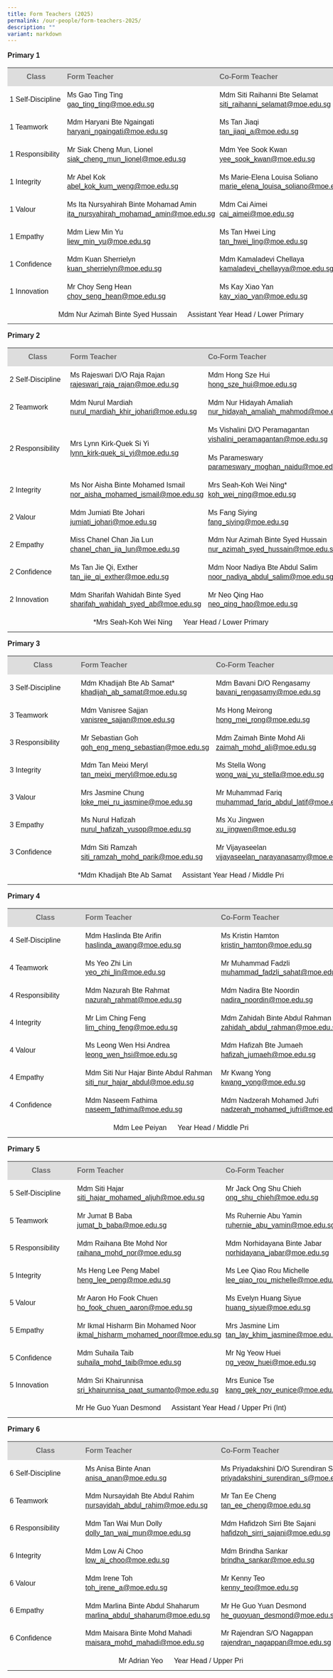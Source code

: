 ```yaml
---
title: Form Teachers (2025)
permalink: /our-people/form-teachers-2025/
description: ""
variant: markdown
---
```

<p style="line-height:1.3; font-size:16px; font-family:Arial; text-align:justify;"><b>Primary 1</b></p>

<table style="width: 780px">
	<colgroup><col style="width: 170px"><col style="width: 305px"><col style="width: 305px"></colgroup>
	<tbody><tr>
		<th style="padding:10px 5px; vertical-align:middle; line-height:1.3; font-size:16px; font-family:Arial; background-color:#DDD; color:#666">Class</th>
		<th style="padding:10px 5px; vertical-align:middle; line-height:1.3; font-size:16px; font-family:Arial; text-align:justify;background-color:#DDD; color:#666">Form Teacher</th>
		<th style="padding:10px 5px; vertical-align:middle; line-height:1.3; font-size:16px; font-family:Arial; text-align:justify;background-color:#DDD; color:#666">Co-Form Teacher</th>
	</tr>
	<tr>
		<td style="padding:10px 5px; vertical-align:middle; line-height:1.3; font-size:16px; font-family:Arial; text-align:justify;">1 Self-Discipline</td>
		<td style="padding:10px 5px; vertical-align:middle; line-height:1.3; font-size:16px; font-family:Arial; text-align:justify;">Ms Gao Ting Ting<br><a href="mailto:gao_ting_ting@moe.edu.sg">gao_ting_ting@moe.edu.sg</a></td>
		<td style="padding:10px 5px; vertical-align:middle; line-height:1.3; font-size:16px; font-family:Arial; text-align:justify;">Mdm Siti Raihanni Bte Selamat<br><a href="mailto:siti_raihanni_selamat@moe.edu.sg">siti_raihanni_selamat@moe.edu.sg</a></td>
	</tr>
	<tr>
		<td style="padding:10px 5px; vertical-align:middle; line-height:1.3; font-size:16px; font-family:Arial; text-align:justify;">1 Teamwork</td>
		<td style="padding:10px 5px; vertical-align:middle; line-height:1.3; font-size:16px; font-family:Arial; text-align:justify;">Mdm Haryani Bte Ngaingati<br><a href="mailto:haryani_ngaingati@moe.edu.sg">haryani_ngaingati@moe.edu.sg</a></td>
		<td style="padding:10px 5px; vertical-align:middle; line-height:1.3; font-size:16px; font-family:Arial; text-align:justify;">Ms Tan Jiaqi<br><a href="mailto:tan_jiaqi_a@moe.edu.sg">tan_jiaqi_a@moe.edu.sg</a></td>
	</tr>
	<tr>
		<td style="padding:10px 5px; vertical-align:middle; line-height:1.3; font-size:16px; font-family:Arial; text-align:justify;">1 Responsibility</td>
		<td style="padding:10px 5px; vertical-align:middle; line-height:1.3; font-size:16px; font-family:Arial; text-align:justify;">Mr Siak Cheng Mun, Lionel<br><a href="mailto:siak_cheng_mun_lionel@moe.edu.sg">siak_cheng_mun_lionel@moe.edu.sg</a></td>
		<td style="padding:10px 5px; vertical-align:middle; line-height:1.3; font-size:16px; font-family:Arial; text-align:justify;">Mdm Yee Sook Kwan<br><a href="mailto:yee_sook_kwan@moe.edu.sg">yee_sook_kwan@moe.edu.sg</a></td>
	</tr>
	<tr>
		<td style="padding:10px 5px; vertical-align:middle; line-height:1.3; font-size:16px; font-family:Arial; text-align:justify;">1 Integrity</td>
		<td style="padding:10px 5px; vertical-align:middle; line-height:1.3; font-size:16px; font-family:Arial; text-align:justify;">Mr Abel Kok<br><a href="mailto:abel_kok_kum_weng@moe.edu.sg">abel_kok_kum_weng@moe.edu.sg</a></td>
		<td style="padding:10px 5px; vertical-align:middle; line-height:1.3; font-size:16px; font-family:Arial; text-align:justify;">Ms Marie-Elena Louisa Soliano<br><a href="mailto:marie_elena_louisa_soliano@moe.edu.sg">marie_elena_louisa_soliano@moe.edu.sg</a></td>
	</tr>
	<tr>
		<td style="padding:10px 5px; vertical-align:middle; line-height:1.3; font-size:16px; font-family:Arial; text-align:justify;">1 Valour</td>
		<td style="padding:10px 5px; vertical-align:middle; line-height:1.3; font-size:16px; font-family:Arial; text-align:justify;">Ms Ita Nursyahirah Binte Mohamad Amin<br><a href="mailto:ita_nursyahirah_mohamad_amin@moe.edu.sg">ita_nursyahirah_mohamad_amin@moe.edu.sg</a></td>
		<td style="padding:10px 5px; vertical-align:middle; line-height:1.3; font-size:16px; font-family:Arial; text-align:justify;">Mdm Cai Aimei<br><a href="mailto:cai_Aimei@moe.edu.sg">cai_aimei@moe.edu.sg</a></td>	
	</tr>
	<tr>
		<td style="padding:10px 5px; vertical-align:middle; line-height:1.3; font-size:16px; font-family:Arial; text-align:justify;">1 Empathy</td>
		<td style="padding:10px 5px; vertical-align:middle; line-height:1.3; font-size:16px; font-family:Arial; text-align:justify;">	Mdm Liew Min Yu<br><a href="mailto:liew_min_yu@moe.edu.sg">liew_min_yu@moe.edu.sg</a></td>
		<td style="padding:10px 5px; vertical-align:middle; line-height:1.3; font-size:16px; font-family:Arial; text-align:justify;">Ms Tan Hwei Ling<br><a href="mailto:tan_hwei_ling@moe.edu.sg">tan_hwei_ling@moe.edu.sg</a></td>
	</tr>
	<tr>
		<td style="padding:10px 5px; vertical-align:middle; line-height:1.3; font-size:16px; font-family:Arial; text-align:justify;">1 Confidence</td>
		<td style="padding:10px 5px; vertical-align:middle; line-height:1.3; font-size:16px; font-family:Arial; text-align:justify;">Mdm Kuan Sherrielyn<br><a href="mailto:kuan_sherrielyn@moe.edu.sg">kuan_sherrielyn@moe.edu.sg</a></td>
		<td style="padding:10px 5px; vertical-align:middle; line-height:1.3; font-size:16px; font-family:Arial; text-align:justify;">Mdm Kamaladevi Chellaya<br><a href="mailto:kamaladevi_chellayya@moe.edu.sg">kamaladevi_chellayya@moe.edu.sg</a></td>
	</tr>
	<tr>
		<td style="padding:10px 5px; vertical-align:middle; line-height:1.3; font-size:16px; font-family:Arial; text-align:justify;">1 Innovation</td>
		<td style="padding:10px 5px; vertical-align:middle; line-height:1.3; font-size:16px; font-family:Arial; text-align:justify;">Mr Choy Seng Hean<br><a href="mailto:choy_seng_hean@moe.edu.sg">choy_seng_hean@moe.edu.sg</a></td>
		<td style="padding:10px 5px; vertical-align:middle; line-height:1.3; font-size:16px; font-family:Arial; text-align:justify;">Ms Kay Xiao Yan<br><a href="mailto:kay_xiao_yan@moe.edu.sg">kay_xiao_yan@moe.edu.sg</a></td>
	</tr>
	<tr>
		<td style="padding:10px 5px; vertical-align:middle; line-height:1.3; font-size:16px; font-family:Arial; text-align:center" colspan="3">Mdm Nur Azimah Binte Syed Hussain    Assistant Year Head / Lower Primary</td>
	</tr>
</tbody></table>

<p style="line-height:1.3; font-size:16px; font-family:Arial; text-align:justify;"><b>Primary 2</b></p>

<table style="width: 780px">
	<colgroup><col style="width: 170px"><col style="width: 305px"><col style="width: 305px"></colgroup>
	<tbody><tr>
		<th style="padding:10px 5px; vertical-align:middle; line-height:1.3; font-size:16px; font-family:Arial; background-color:#DDD; color:#666">Class</th>
		<th style="padding:10px 5px; vertical-align:middle; line-height:1.3; font-size:16px; font-family:Arial; text-align:justify;background-color:#DDD; color:#666">Form Teacher</th>
		<th style="padding:10px 5px; vertical-align:middle; line-height:1.3; font-size:16px; font-family:Arial; text-align:justify;background-color:#DDD; color:#666">Co-Form Teacher</th>
	</tr>
	<tr>
		<td style="padding:10px 5px; vertical-align:middle; line-height:1.3; font-size:16px; font-family:Arial; text-align:justify;">2 Self-Discipline</td>
		<td style="padding:10px 5px; vertical-align:middle; line-height:1.3; font-size:16px; font-family:Arial; text-align:justify;">Ms Rajeswari D/O Raja Rajan<br><a href="mailto:rajeswari_raja_rajan@moe.edu.sg">rajeswari_raja_rajan@moe.edu.sg</a></td>
		<td style="padding:10px 5px; vertical-align:middle; line-height:1.3; font-size:16px; font-family:Arial; text-align:justify;">Mdm Hong Sze Hui<br><a href="mailto:hong_sze_hui@moe.edu.sg">hong_sze_hui@moe.edu.sg</a></td>
	</tr>
	<tr>
		<td style="padding:10px 5px; vertical-align:middle; line-height:1.3; font-size:16px; font-family:Arial; text-align:justify;">2 Teamwork</td>
		<td style="padding:10px 5px; vertical-align:middle; line-height:1.3; font-size:16px; font-family:Arial; text-align:justify;">Mdm Nurul Mardiah<br><a href="mailto:nurul_mardiah_khir_johari@moe.edu.sg">nurul_mardiah_khir_johari@moe.edu.sg</a></td>
		<td style="padding:10px 5px; vertical-align:middle; line-height:1.3; font-size:16px; font-family:Arial; text-align:justify;">Mdm Nur Hidayah Amaliah<br><a href="mailto:nur_hidayah_amaliah_mahmod@moe.edu.sg">nur_hidayah_amaliah_mahmod@moe.edu.sg</a></td>
	</tr>
	<tr>
		<td style="padding:10px 5px; vertical-align:middle; line-height:1.3; font-size:16px; font-family:Arial; text-align:justify;">2 Responsibility</td>
		<td style="padding:10px 5px; vertical-align:middle; line-height:1.3; font-size:16px; font-family:Arial; text-align:justify;">Mrs Lynn Kirk-Quek Si Yi<br><a href="mailto:lynn_kirk-quek_si_yi@moe.edu.sg">lynn_kirk-quek_si_yi@moe.edu.sg</a></td>
		<td style="padding:10px 5px; vertical-align:middle; line-height:1.3; font-size:16px; font-family:Arial; text-align:justify;">Ms Vishalini D/O Peramagantan<br><a href="mailto:vishalini_peramagantan@moe.edu.sg">vishalini_peramagantan@moe.edu.sg</a><br><br>Ms Parameswary<br><a href="mailto:parameswary_moghan_naidu@moe.edu.sg">parameswary_moghan_naidu@moe.edu.sg</a></td>
	</tr>
	<tr>
		<td style="padding:10px 5px; vertical-align:middle; line-height:1.3; font-size:16px; font-family:Arial; text-align:justify;">2 Integrity</td>
		<td style="padding:10px 5px; vertical-align:middle; line-height:1.3; font-size:16px; font-family:Arial; text-align:justify;">Ms Nor Aisha Binte Mohamed Ismail<br><a href="mailto:nor_aisha_mohamed_ismail@moe.edu.sg">nor_aisha_mohamed_ismail@moe.edu.sg</a></td>
		<td style="padding:10px 5px; vertical-align:middle; line-height:1.3; font-size:16px; font-family:Arial; text-align:justify;">Mrs Seah-Koh Wei Ning*<br><a href="mailto:koh_wei_ning@moe.edu.sg">koh_wei_ning@moe.edu.sg</a></td>
	</tr>
	<tr>
		<td style="padding:10px 5px; vertical-align:middle; line-height:1.3; font-size:16px; font-family:Arial; text-align:justify;">2 Valour</td>
		<td style="padding:10px 5px; vertical-align:middle; line-height:1.3; font-size:16px; font-family:Arial; text-align:justify;">Mdm Jumiati Bte Johari<br><a href="mailto:jumiati_johari@moe.edu.sg">jumiati_johari@moe.edu.sg</a></td>
		<td style="padding:10px 5px; vertical-align:middle; line-height:1.3; font-size:16px; font-family:Arial; text-align:justify;">Ms Fang Siying<br><a href="mailto:fang_siying@moe.edu.sg">fang_siying@moe.edu.sg</a></td>
	</tr>
	<tr>
		<td style="padding:10px 5px; vertical-align:middle; line-height:1.3; font-size:16px; font-family:Arial; text-align:justify;">2 Empathy</td>
		<td style="padding:10px 5px; vertical-align:middle; line-height:1.3; font-size:16px; font-family:Arial; text-align:justify;">Miss Chanel Chan Jia Lun<br><a href="mailto:chanel_chan_jia_lun@moe.edu.sg">chanel_chan_jia_lun@moe.edu.sg</a></td>
		<td style="padding:10px 5px; vertical-align:middle; line-height:1.3; font-size:16px; font-family:Arial; text-align:justify;">Mdm Nur Azimah Binte Syed Hussain<br><a href="mailto:nur_azimah_syed_hussain@moe.edu.sg">nur_azimah_syed_hussain@moe.edu.sg</a></td>
	</tr>
	<tr>
		<td style="padding:10px 5px; vertical-align:middle; line-height:1.3; font-size:16px; font-family:Arial; text-align:justify;">2 Confidence</td>
		<td style="padding:10px 5px; vertical-align:middle; line-height:1.3; font-size:16px; font-family:Arial; text-align:justify;">Ms Tan Jie Qi, Exther<br><a href="mailto:tan_jie_qi_exther@moe.edu.sg">tan_jie_qi_exther@moe.edu.sg</a></td>
		<td style="padding:10px 5px; vertical-align:middle; line-height:1.3; font-size:16px; font-family:Arial; text-align:justify;">Mdm Noor Nadiya Bte Abdul Salim<br><a href="mailto:noor_nadiya_abdul_salim@moe.edu.sg">noor_nadiya_abdul_salim@moe.edu.sg</a></td>
	</tr>
	<tr>
		<td style="padding:10px 5px; vertical-align:middle; line-height:1.3; font-size:16px; font-family:Arial; text-align:justify;">2 Innovation</td>
		<td style="padding:10px 5px; vertical-align:middle; line-height:1.3; font-size:16px; font-family:Arial; text-align:justify;">Mdm Sharifah Wahidah Binte Syed<br><a href="mailto:sharifah_wahidah_syed_ab@moe.edu.sg">sharifah_wahidah_syed_ab@moe.edu.sg</a></td>
		<td style="padding:10px 5px; vertical-align:middle; line-height:1.3; font-size:16px; font-family:Arial; text-align:justify;">Mr Neo Qing Hao<br><a href="mailto:neo_qing_hao@moe.edu.sg">neo_qing_hao@moe.edu.sg</a></td>
	</tr>
	<tr>
		<td style="padding:10px 5px; vertical-align:middle; line-height:1.3; font-size:16px; font-family:Arial; text-align:center" colspan="3">*Mrs Seah-Koh Wei Ning    Year Head / Lower Primary</td>
	</tr>
</tbody></table>

<p style="line-height:1.3; font-size:16px; font-family:Arial; text-align:justify;"><b>Primary 3</b></p>

<table style="width: 780px">
	<colgroup><col style="width: 170px"><col style="width: 305px"><col style="width: 305px"></colgroup>
	<tbody><tr>
		<th style="padding:10px 5px; vertical-align:middle; line-height:1.3; font-size:16px; font-family:Arial; background-color:#DDD; color:#666">Class</th>
		<th style="padding:10px 5px; vertical-align:middle; line-height:1.3; font-size:16px; font-family:Arial; text-align:justify;background-color:#DDD; color:#666">Form Teacher</th>
		<th style="padding:10px 5px; vertical-align:middle; line-height:1.3; font-size:16px; font-family:Arial; text-align:justify;background-color:#DDD; color:#666">Co-Form Teacher</th>
	</tr>
	<tr>
		<td style="padding:10px 5px; vertical-align:middle; line-height:1.3; font-size:16px; font-family:Arial; text-align:justify;">3 Self-Discipline</td>
		<td style="padding:10px 5px; vertical-align:middle; line-height:1.3; font-size:16px; font-family:Arial; text-align:justify;">Mdm Khadijah Bte Ab Samat*<br><a href="mailto:khadijah_ab_samat@moe.edu.sg">khadijah_ab_samat@moe.edu.sg</a></td>
		<td style="padding:10px 5px; vertical-align:middle; line-height:1.3; font-size:16px; font-family:Arial; text-align:justify;">Mdm Bavani D/O Rengasamy<br><a href="mailto:bavani_rengasamy@moe.edu.sg">bavani_rengasamy@moe.edu.sg</a></td>
	</tr>
	<tr>
		<td style="padding:10px 5px; vertical-align:middle; line-height:1.3; font-size:16px; font-family:Arial; text-align:justify;">3 Teamwork</td>
		<td style="padding:10px 5px; vertical-align:middle; line-height:1.3; font-size:16px; font-family:Arial; text-align:justify;">Mdm Vanisree Sajjan<br><a href="mailto:vanisree_sajjan@moe.edu.sg">vanisree_sajjan@moe.edu.sg</a><br>
		</td><td style="padding:10px 5px; vertical-align:middle; line-height:1.3; font-size:16px; font-family:Arial; text-align:justify;">Ms Hong Meirong<br><a href="mailto:hong_mei_rong@moe.edu.sg">hong_mei_rong@moe.edu.sg</a></td>
	</tr>
	<tr>
		<td style="padding:10px 5px; vertical-align:middle; line-height:1.3; font-size:16px; font-family:Arial; text-align:justify;">3 Responsibility</td>
		<td style="padding:10px 5px; vertical-align:middle; line-height:1.3; font-size:16px; font-family:Arial; text-align:justify;">	Mr Sebastian Goh<br><a href="mailto:goh_eng_meng_sebastian@moe.edu.sg">goh_eng_meng_sebastian@moe.edu.sg</a></td>
		<td style="padding:10px 5px; vertical-align:middle; line-height:1.3; font-size:16px; font-family:Arial; text-align:justify;">Mdm Zaimah Binte Mohd Ali<br><a href="mailto:zaimah_mohd_ali@moe.edu.sg">zaimah_mohd_ali@moe.edu.sg</a></td>
	</tr>
	<tr>
		<td style="padding:10px 5px; vertical-align:middle; line-height:1.3; font-size:16px; font-family:Arial; text-align:justify;">3 Integrity</td>
		<td style="padding:10px 5px; vertical-align:middle; line-height:1.3; font-size:16px; font-family:Arial; text-align:justify;">Mdm Tan Meixi Meryl<br><a href="mailto:tan_meixi_meryl@moe.edu.sg">tan_meixi_meryl@moe.edu.sg</a></td>
		<td style="padding:10px 5px; vertical-align:middle; line-height:1.3; font-size:16px; font-family:Arial; text-align:justify;">Ms Stella Wong<br><a href="mailto:wong_wai_yu_stella@moe.edu.sg">wong_wai_yu_stella@moe.edu.sg</a></td>
	</tr>
	<tr>
		<td style="padding:10px 5px; vertical-align:middle; line-height:1.3; font-size:16px; font-family:Arial; text-align:justify;">3 Valour</td>
		<td style="padding:10px 5px; vertical-align:middle; line-height:1.3; font-size:16px; font-family:Arial; text-align:justify;">	Mrs Jasmine Chung<br><a href="mailto:loke_mei_ru_jasmine@moe.edu.sg">loke_mei_ru_jasmine@moe.edu.sg</a></td>
		<td style="padding:10px 5px; vertical-align:middle; line-height:1.3; font-size:16px; font-family:Arial; text-align:justify;">Mr Muhammad Fariq<br><a href="mailto:muhammad_fariq_abdul_latif@moe.edu.sg">muhammad_fariq_abdul_latif@moe.edu.sg</a></td>
	</tr>
	<tr>
		<td style="padding:10px 5px; vertical-align:middle; line-height:1.3; font-size:16px; font-family:Arial; text-align:justify;">3 Empathy</td>
		<td style="padding:10px 5px; vertical-align:middle; line-height:1.3; font-size:16px; font-family:Arial; text-align:justify;">Ms Nurul Hafizah<br><a href="mailto:nurul_hafizah_yusop@moe.edu.sg">nurul_hafizah_yusop@moe.edu.sg</a></td>
		<td style="padding:10px 5px; vertical-align:middle; line-height:1.3; font-size:16px; font-family:Arial; text-align:justify;">Ms Xu Jingwen<br><a href="mailto:xu_jingwen@moe.edu.sg">xu_jingwen@moe.edu.sg</a></td>
	</tr>
	<tr>
		<td style="padding:10px 5px; vertical-align:middle; line-height:1.3; font-size:16px; font-family:Arial; text-align:justify;">3 Confidence</td>
		<td style="padding:10px 5px; vertical-align:middle; line-height:1.3; font-size:16px; font-family:Arial; text-align:justify;">Mdm Siti Ramzah<br><a href="mailto:siti_ramzah_mohd_parik@moe.edu.sg">siti_ramzah_mohd_parik@moe.edu.sg</a></td>
		<td style="padding:10px 5px; vertical-align:middle; line-height:1.3; font-size:16px; font-family:Arial; text-align:justify;">Mr Vijayaseelan<br><a href="mailto:vijayaseelan_narayanasamy@moe.edu.sg">vijayaseelan_narayanasamy@moe.edu.sg</a></td>
	</tr>
	<tr>
		<td style="padding:10px 5px; vertical-align:middle; line-height:1.3; font-size:16px; font-family:Arial; text-align:center" colspan="3">*Mdm Khadijah Bte Ab Samat   Assistant Year Head / Middle Pri</td>
	</tr>
</tbody></table>

<p style="line-height:1.3; font-size:16px; font-family:Arial; text-align:justify;"><b>Primary 4</b></p>

<table style="width: 780px">
	<colgroup><col style="width: 170px"><col style="width: 305px"><col style="width: 305px"></colgroup>
	<tbody><tr>
		<th style="padding:10px 5px; vertical-align:middle; line-height:1.3; font-size:16px; font-family:Arial; background-color:#DDD; color:#666">Class</th>
		<th style="padding:10px 5px; vertical-align:middle; line-height:1.3; font-size:16px; font-family:Arial; text-align:justify;background-color:#DDD; color:#666">Form Teacher</th>
		<th style="padding:10px 5px; vertical-align:middle; line-height:1.3; font-size:16px; font-family:Arial; text-align:justify;background-color:#DDD; color:#666">Co-Form Teacher</th>
	</tr>
	<tr>
		<td style="padding:10px 5px; vertical-align:middle; line-height:1.3; font-size:16px; font-family:Arial; text-align:justify;">4 Self-Discipline</td>
		<td style="padding:10px 5px; vertical-align:middle; line-height:1.3; font-size:16px; font-family:Arial; text-align:justify;">Mdm Haslinda Bte Arifin<br><a href="mailto:haslinda_awang@moe.edu.sg">haslinda_awang@moe.edu.sg</a></td>
		<td style="padding:10px 5px; vertical-align:middle; line-height:1.3; font-size:16px; font-family:Arial; text-align:justify;">Ms Kristin Hamton<br><a href="mailto:kristin_hamton@moe.edu.sg">kristin_hamton@moe.edu.sg</a></td>
	</tr>
	<tr>
		<td style="padding:10px 5px; vertical-align:middle; line-height:1.3; font-size:16px; font-family:Arial; text-align:justify;">4 Teamwork</td>
		<td style="padding:10px 5px; vertical-align:middle; line-height:1.3; font-size:16px; font-family:Arial; text-align:justify;">Ms Yeo Zhi Lin<br><a href="mailto:yeo_zhi_lin@moe.edu.sg">yeo_zhi_lin@moe.edu.sg</a></td>
		<td style="padding:10px 5px; vertical-align:middle; line-height:1.3; font-size:16px; font-family:Arial; text-align:justify;">Mr Muhammad Fadzli<br><a href="mailto:muhammad_fadzli_sahat@moe.edu.sg">muhammad_fadzli_sahat@moe.edu.sg</a></td>
	</tr>
	<tr>
		<td style="padding:10px 5px; vertical-align:middle; line-height:1.3; font-size:16px; font-family:Arial; text-align:justify;">4 Responsibility</td>
		<td style="padding:10px 5px; vertical-align:middle; line-height:1.3; font-size:16px; font-family:Arial; text-align:justify;">Mdm Nazurah Bte Rahmat<br><a href="mailto:nazurah_rahmat@moe.edu.sg">nazurah_rahmat@moe.edu.sg</a></td>
		<td style="padding:10px 5px; vertical-align:middle; line-height:1.3; font-size:16px; font-family:Arial; text-align:justify;">Mdm Nadira Bte Noordin<br><a href="mailto:nadira_noordin@moe.edu.sg">nadira_noordin@moe.edu.sg</a></td>
	</tr>
	<tr>
		<td style="padding:10px 5px; vertical-align:middle; line-height:1.3; font-size:16px; font-family:Arial; text-align:justify;">4 Integrity</td>
		<td style="padding:10px 5px; vertical-align:middle; line-height:1.3; font-size:16px; font-family:Arial; text-align:justify;">Mr Lim Ching Feng<br><a href="mailto:lim_ching_feng@moe.edu.sg">lim_ching_feng@moe.edu.sg</a></td>
		<td style="padding:10px 5px; vertical-align:middle; line-height:1.3; font-size:16px; font-family:Arial; text-align:justify;">Mdm Zahidah Binte Abdul Rahman<br><a href="mailto:zahidah_abdul_rahman@moe.edu.sg">zahidah_abdul_rahman@moe.edu.sg</a></td>
	</tr>
	<tr>
		<td style="padding:10px 5px; vertical-align:middle; line-height:1.3; font-size:16px; font-family:Arial; text-align:justify;">4 Valour</td>
		<td style="padding:10px 5px; vertical-align:middle; line-height:1.3; font-size:16px; font-family:Arial; text-align:justify;">Ms Leong Wen Hsi Andrea<br><a href="mailto:leong_wen_hsi@moe.edu.sg">leong_wen_hsi@moe.edu.sg</a></td>
		<td style="padding:10px 5px; vertical-align:middle; line-height:1.3; font-size:16px; font-family:Arial; text-align:justify;">Mdm Hafizah Bte Jumaeh <br><a href="mailto:hafizah_jumaeh@moe.edu.sg">hafizah_jumaeh@moe.edu.sg</a></td>
	</tr>
	<tr>
		<td style="padding:10px 5px; vertical-align:middle; line-height:1.3; font-size:16px; font-family:Arial; text-align:justify;">4 Empathy</td>
		<td style="padding:10px 5px; vertical-align:middle; line-height:1.3; font-size:16px; font-family:Arial; text-align:justify;">Mdm Siti Nur Hajar Binte Abdul Rahman<br><a href="mailto:siti_nur_hajar_abdul@moe.edu.sg">siti_nur_hajar_abdul@moe.edu.sg</a></td>
		<td style="padding:10px 5px; vertical-align:middle; line-height:1.3; font-size:16px; font-family:Arial; text-align:justify;">Mr Kwang Yong<br><a href="mailto:kwang_yong@moe.edu.sg">kwang_yong@moe.edu.sg</a></td>
	</tr>
	<tr>
		<td style="padding:10px 5px; vertical-align:middle; line-height:1.3; font-size:16px; font-family:Arial; text-align:justify;">4 Confidence</td>
		<td style="padding:10px 5px; vertical-align:middle; line-height:1.3; font-size:16px; font-family:Arial; text-align:justify;">Mdm Naseem Fathima<br><a href="mailto:naseem_fathima@moe.edu.sg">naseem_fathima@moe.edu.sg</a></td>
		<td style="padding:10px 5px; vertical-align:middle; line-height:1.3; font-size:16px; font-family:Arial; text-align:justify;">Mdm Nadzerah Mohamed Jufri<br><a href="mailto:nadzerah_mohamed_jufri@moe.edu.sg">nadzerah_mohamed_jufri@moe.edu.sg</a></td>
	</tr>
	<tr>
		<td style="padding:10px 5px; vertical-align:middle; line-height:1.3; font-size:16px; font-family:Arial; text-align:center" colspan="3">Mdm Lee Peiyan   Year Head / Middle Pri </td>
	</tr>
</tbody></table>

<p style="line-height:1.3; font-size:16px; font-family:Arial; text-align:justify;"><b>Primary 5</b></p>

<table style="width: 780px">
	<colgroup><col style="width: 170px"><col style="width: 305px"><col style="width: 305px"></colgroup>
	<tbody><tr>
		<th style="padding:10px 5px; vertical-align:middle; line-height:1.3; font-size:16px; font-family:Arial; background-color:#DDD; color:#666">Class</th>
		<th style="padding:10px 5px; vertical-align:middle; line-height:1.3; font-size:16px; font-family:Arial; text-align:justify;background-color:#DDD; color:#666">Form Teacher</th>
		<th style="padding:10px 5px; vertical-align:middle; line-height:1.3; font-size:16px; font-family:Arial; text-align:justify;background-color:#DDD; color:#666">Co-Form Teacher</th>
	</tr>
<tr>
    <td style="padding:10px 5px; vertical-align:middle; line-height:1.3; font-size:16px; font-family:Arial; text-align:justify;">5 Self-Discipline</td>
    <td style="padding:10px 5px; vertical-align:middle; line-height:1.3; font-size:16px; font-family:Arial; text-align:justify;">Mdm Siti Hajar<br><a href="mailto:siti_hajar_mohamed_aljuh@moe.edu.sg">siti_hajar_mohamed_aljuh@moe.edu.sg</a></td>
    <td style="padding:10px 5px; vertical-align:middle; line-height:1.3; font-size:16px; font-family:Arial; text-align:justify;">Mr Jack Ong Shu Chieh<br><a href="mailto:ong_shu_chieh@moe.edu.sg">ong_shu_chieh@moe.edu.sg</a></td>
  </tr>
  <tr>
    <td style="padding:10px 5px; vertical-align:middle; line-height:1.3; font-size:16px; font-family:Arial; text-align:justify;">5 Teamwork</td>
    <td style="padding:10px 5px; vertical-align:middle; line-height:1.3; font-size:16px; font-family:Arial; text-align:justify;">Mr Jumat B Baba<br><a href="mailto:jumat_b_baba@moe.edu.sg">jumat_b_baba@moe.edu.sg</a></td>
    <td style="padding:10px 5px; vertical-align:middle; line-height:1.3; font-size:16px; font-family:Arial; text-align:justify;">Ms Ruhernie Abu Yamin<br><a href="mailto:ruhernie_abu_yamin@moe.edu.sg">ruhernie_abu_yamin@moe.edu.sg</a></td>
  </tr>
  <tr>
    <td style="padding:10px 5px; vertical-align:middle; line-height:1.3; font-size:16px; font-family:Arial; text-align:justify;">5 Responsibility</td>
    <td style="padding:10px 5px; vertical-align:middle; line-height:1.3; font-size:16px; font-family:Arial; text-align:justify;">Mdm Raihana Bte Mohd Nor<br><a href="mailto:raihana_mohd_nor@moe.edu.sg">raihana_mohd_nor@moe.edu.sg</a></td>
    <td style="padding:10px 5px; vertical-align:middle; line-height:1.3; font-size:16px; font-family:Arial; text-align:justify;">Mdm Norhidayana Binte Jabar<br><a href="mailto:norhidayana_jabar@moe.edu.sg">norhidayana_jabar@moe.edu.sg</a></td>
  </tr>
  <tr>
    <td style="padding:10px 5px; vertical-align:middle; line-height:1.3; font-size:16px; font-family:Arial; text-align:justify;">5 Integrity</td>
    <td style="padding:10px 5px; vertical-align:middle; line-height:1.3; font-size:16px; font-family:Arial; text-align:justify;">Ms Heng Lee Peng Mabel<br><a href="mailto:heng_lee_peng@moe.edu.sg">heng_lee_peng@moe.edu.sg</a></td>
    <td style="padding:10px 5px; vertical-align:middle; line-height:1.3; font-size:16px; font-family:Arial; text-align:justify;">Ms Lee Qiao Rou Michelle<br><a href="mailto:lee_qiao_rou_michelle@moe.edu.sg">lee_qiao_rou_michelle@moe.edu.sg</a></td>
  </tr>
  <tr>
    <td style="padding:10px 5px; vertical-align:middle; line-height:1.3; font-size:16px; font-family:Arial; text-align:justify;">5 Valour</td>
    <td style="padding:10px 5px; vertical-align:middle; line-height:1.3; font-size:16px; font-family:Arial; text-align:justify;">Mr Aaron Ho Fook Chuen<br><a href="mailto:ho_fook_chuen_aaron@moe.edu.sg">ho_fook_chuen_aaron@moe.edu.sg</a></td>
    <td style="padding:10px 5px; vertical-align:middle; line-height:1.3; font-size:16px; font-family:Arial; text-align:justify;">Ms Evelyn Huang Siyue<br><a href="mailto:huang_siyue@moe.edu.sg">huang_siyue@moe.edu.sg</a><br>
  </td></tr>
  <tr>
    <td style="padding:10px 5px; vertical-align:middle; line-height:1.3; font-size:16px; font-family:Arial; text-align:justify;">5 Empathy</td>
    <td style="padding:10px 5px; vertical-align:middle; line-height:1.3; font-size:16px; font-family:Arial; text-align:justify;">Mr Ikmal Hisharm Bin Mohamed Noor<br><a href="mailto:ikmal_hisharm_mohamed_noor@moe.edu.sg">ikmal_hisharm_mohamed_noor@moe.edu.sg</a></td>
    <td style="padding:10px 5px; vertical-align:middle; line-height:1.3; font-size:16px; font-family:Arial; text-align:justify;">Mrs Jasmine Lim<br><a href="mailto:tan_lay_khim_jasmine@moe.edu.sg">tan_lay_khim_jasmine@moe.edu.sg</a></td>
  </tr>
  <tr>
    <td style="padding:10px 5px; vertical-align:middle; line-height:1.3; font-size:16px; font-family:Arial; text-align:justify;">5 Confidence</td>
    <td style="padding:10px 5px; vertical-align:middle; line-height:1.3; font-size:16px; font-family:Arial; text-align:justify;">	Mdm Suhaila Taib<br><a href="mailto:suhaila_mohd_taib@moe.edu.sg">suhaila_mohd_taib@moe.edu.sg</a>
    </td><td style="padding:10px 5px; vertical-align:middle; line-height:1.3; font-size:16px; font-family:Arial; text-align:justify;">Mr Ng Yeow Huei<br><a href="mailto:ng_yeow_huei@moe.edu.sg">ng_yeow_huei@moe.edu.sg</a></td>
  </tr>
  <tr>
		<td style="padding:10px 5px; vertical-align:middle; line-height:1.3; font-size:16px; font-family:Arial; text-align:justify;">5 Innovation</td>
    <td style="padding:10px 5px; vertical-align:middle; line-height:1.3; font-size:16px; font-family:Arial; text-align:justify;">Mdm Sri Khairunnisa<br><a href="mailto:sri_khairunnisa_paat_sumanto@moe.edu.sg">sri_khairunnisa_paat_sumanto@moe.edu.sg</a></td>
    <td style="padding:10px 5px; vertical-align:middle; line-height:1.3; font-size:16px; font-family:Arial; text-align:justify;">Mrs Eunice Tse<br><a href="mailto:kang_gek_noy_eunice@moe.edu.sg">kang_gek_noy_eunice@moe.edu.sg</a></td>
  </tr>
  <tr>
	<td style="padding:10px 5px; vertical-align:middle; line-height:1.3; font-size:16px; font-family:Arial; text-align:center" colspan="3">Mr He Guo Yuan Desmond    Assistant Year Head / Upper Pri  (Int)</td>
  </tr>
</tbody></table>

<p style="line-height:1.3; font-size:16px; font-family:Arial; text-align:justify;"><b>Primary 6</b></p>

<table style="width: 780px">
	<colgroup><col style="width: 170px"><col style="width: 305px"><col style="width: 305px"></colgroup>
	<tbody><tr>
		<th style="padding:10px 5px; vertical-align:middle; line-height:1.3; font-size:16px; font-family:Arial; background-color:#DDD; color:#666">Class</th>
		<th style="padding:10px 5px; vertical-align:middle; line-height:1.3; font-size:16px; font-family:Arial; text-align:justify;background-color:#DDD; color:#666">Form Teacher</th>
		<th style="padding:10px 5px; vertical-align:middle; line-height:1.3; font-size:16px; font-family:Arial; text-align:justify;background-color:#DDD; color:#666">Co-Form Teacher</th>
	</tr>
<tr>
    <td style="padding:10px 5px; vertical-align:middle; line-height:1.3; font-size:16px; font-family:Arial; text-align:justify;">6 Self-Discipline</td>
    <td style="padding:10px 5px; vertical-align:middle; line-height:1.3; font-size:16px; font-family:Arial; text-align:justify;">Ms Anisa Binte Anan<br><a href="mailto:anisa_anan@moe.edu.sg">anisa_anan@moe.edu.sg</a></td>
    <td style="padding:10px 5px; vertical-align:middle; line-height:1.3; font-size:16px; font-family:Arial; text-align:justify;">Ms Priyadakshini D/O Surendiran S<br><a href="mailto:priyadakshini_surendiran_s@moe.edu.sg">priyadakshini_surendiran_s@moe.edu.sg</a></td>
  </tr>
  <tr>
    <td style="padding:10px 5px; vertical-align:middle; line-height:1.3; font-size:16px; font-family:Arial; text-align:justify;">6 Teamwork</td>
    <td style="padding:10px 5px; vertical-align:middle; line-height:1.3; font-size:16px; font-family:Arial; text-align:justify;">Mdm Nursayidah Bte Abdul Rahim<br><a href="mailto:nursayidah_abdul_rahim@moe.edu.sg">nursayidah_abdul_rahim@moe.edu.sg</a></td>
    <td style="padding:10px 5px; vertical-align:middle; line-height:1.3; font-size:16px; font-family:Arial; text-align:justify;">Mr Tan Ee Cheng<br><a href="mailto:tan_ee_cheng@moe.edu.sg">tan_ee_cheng@moe.edu.sg</a></td>
  </tr>
  <tr>
    <td style="padding:10px 5px; vertical-align:middle; line-height:1.3; font-size:16px; font-family:Arial; text-align:justify;">6 Responsibility</td>
    <td style="padding:10px 5px; vertical-align:middle; line-height:1.3; font-size:16px; font-family:Arial; text-align:justify;">Mdm Tan Wai Mun Dolly<br><a href="mailto:dolly_tan_wai_mun@moe.edu.sg">dolly_tan_wai_mun@moe.edu.sg</a></td>
    <td style="padding:10px 5px; vertical-align:middle; line-height:1.3; font-size:16px; font-family:Arial; text-align:justify;">Mdm Hafidzoh Sirri Bte Sajani<br><a href="mailto:hafidzoh_sirri_sajani@moe.edu.sg">hafidzoh_sirri_sajani@moe.edu.sg</a></td>
  </tr>
  <tr>
    <td style="padding:10px 5px; vertical-align:middle; line-height:1.3; font-size:16px; font-family:Arial; text-align:justify;">6 Integrity</td>
    <td style="padding:10px 5px; vertical-align:middle; line-height:1.3; font-size:16px; font-family:Arial; text-align:justify;">Mdm Low Ai Choo<br><a href="mailto:low_ai_choo@moe.edu.sg">low_ai_choo@moe.edu.sg</a></td>
    <td style="padding:10px 5px; vertical-align:middle; line-height:1.3; font-size:16px; font-family:Arial; text-align:justify;">Mdm Brindha Sankar<br><a href="mailto:brindha_sankar@moe.edu.sg">brindha_sankar@moe.edu.sg</a></td>
  </tr>
  <tr>
    <td style="padding:10px 5px; vertical-align:middle; line-height:1.3; font-size:16px; font-family:Arial; text-align:justify;">6 Valour</td>
    <td style="padding:10px 5px; vertical-align:middle; line-height:1.3; font-size:16px; font-family:Arial; text-align:justify;">Mdm Irene Toh<br><a href="mailto:toh_irene_a@moe.edu.sg">toh_irene_a@moe.edu.sg</a></td>
    <td style="padding:10px 5px; vertical-align:middle; line-height:1.3; font-size:16px; font-family:Arial; text-align:justify;">Mr Kenny Teo<br><a href="mailto:kenny_teo@moe.edu.sg">kenny_teo@moe.edu.sg</a></td>
  </tr>
  <tr>
    <td style="padding:10px 5px; vertical-align:middle; line-height:1.3; font-size:16px; font-family:Arial; text-align:justify;">6 Empathy</td>
    <td style="padding:10px 5px; vertical-align:middle; line-height:1.3; font-size:16px; font-family:Arial; text-align:justify;">Mdm Marlina Binte Abdul Shaharum<br><a href="mailto:marlina_abdul_shaharum@moe.edu.sg">marlina_abdul_shaharum@moe.edu.sg</a></td>
    <td style="padding:10px 5px; vertical-align:middle; line-height:1.3; font-size:16px; font-family:Arial; text-align:justify;">Mr He Guo Yuan Desmond<br><a href="mailto:he_guoyuan_desmond@moe.edu.sg">he_guoyuan_desmond@moe.edu.sg</a></td>
  </tr>
  <tr>
    <td style="padding:10px 5px; vertical-align:middle; line-height:1.3; font-size:16px; font-family:Arial; text-align:justify;">6 Confidence</td>
    <td style="padding:10px 5px; vertical-align:middle; line-height:1.3; font-size:16px; font-family:Arial; text-align:justify;">Mdm Maisara Binte Mohd Mahadi<br><a href="mailto:maisara_mohd_mahadi@moe.edu.sg">maisara_mohd_mahadi@moe.edu.sg</a></td>
    <td style="padding:10px 5px; vertical-align:middle; line-height:1.3; font-size:16px; font-family:Arial; text-align:justify;">Mr Rajendran S/O Nagappan<br><a href="mailto:rajendran_nagappan@moe.edu.sg">rajendran_nagappan@moe.edu.sg</a></td>
  </tr>
<tr>
	<td style="padding:10px 5px; vertical-align:middle; line-height:1.3; font-size:16px; font-family:Arial; text-align:center" colspan="3">Mr Adrian Yeo    Year Head / Upper Pri</td>
	</tr>
</tbody></table>